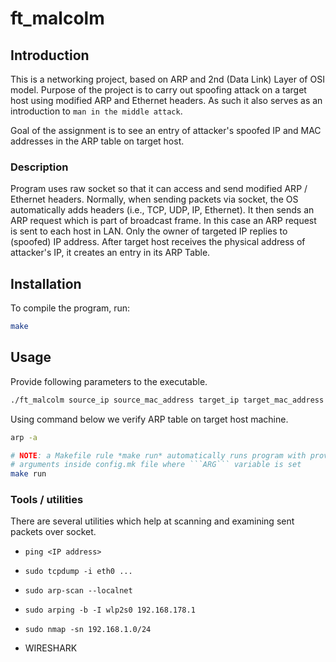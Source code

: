 # ft_malcolm

## Introduction

This is a networking project, based on ARP and 2nd (Data Link) Layer of OSI model.
Purpose of the project is to carry out spoofing attack on a target host using
modified ARP and Ethernet headers. As such it also serves as an introduction to
`man in the middle attack`.

Goal of the assignment is to see an entry of attacker's spoofed IP and MAC
addresses in the ARP table on target host.

### Description

Program uses raw socket so that it can access and send modified ARP / Ethernet
headers. Normally, when sending packets via socket, the OS automatically adds
headers (i.e., TCP, UDP, IP, Ethernet). It then sends an ARP request which is
part of broadcast frame. In this case an ARP request is sent to each host in
LAN. Only the owner of targeted IP replies to (spoofed) IP address. After target
host receives the physical address of attacker's IP, it creates an entry in its
ARP Table.

## Installation

To compile the program, run:
```bash
make
```

## Usage

Provide following parameters to the executable.
```bash
./ft_malcolm source_ip source_mac_address target_ip target_mac_address
```
Using command below we verify ARP table on target host machine.
```bash
arp -a
```

```bash
# NOTE: a Makefile rule *make run* automatically runs program with provided
# arguments inside config.mk file where ```ARG``` variable is set 
make run
```

### Tools / utilities

There are several utilities which help at scanning and examining sent packets
over socket.

* ```ping <IP address>```

* ```sudo tcpdump -i eth0 ...```

* ```sudo arp-scan --localnet```

* ```sudo arping -b -I wlp2s0 192.168.178.1```

* ```sudo nmap -sn 192.168.1.0/24```

* WIRESHARK

